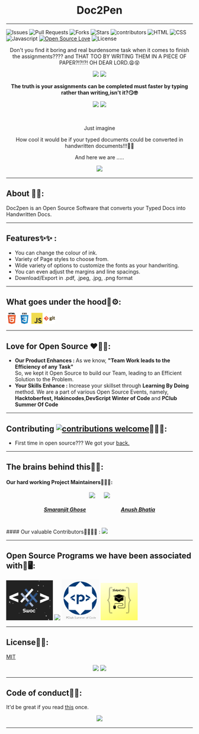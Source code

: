 <h1 align= "center"><b>Doc2Pen</b></h1>

-----

![Issues](https://img.shields.io/github/issues/smaranjitghose/doc2pen)
![Pull Requests](https://img.shields.io/github/issues-pr/smaranjitghose/doc2pen?)
![Forks](https://img.shields.io/github/forks/smaranjitghose/doc2pen)
![Stars](https://img.shields.io/github/stars/smaranjitghose/doc2pen)
![contributors](https://img.shields.io/github/contributors/smaranjitghose/doc2pen?style=flat)
![HTML](https://img.shields.io/badge/Tech%20stack-HTML-orange)
![CSS](https://img.shields.io/badge/Tech%20stack-CSS-blue)
![Javascript](https://img.shields.io/badge/Tech%20stack-Javascript-yellow)
[![Open Source Love](https://badges.frapsoft.com/os/v1/open-source.png?v=103)](https://github.com/ellerbrock/open-source-badges/)
![License](https://img.shields.io/github/license/smaranjitghose/doc2pen)


<p align="center">Don't you find it boring and real burdensome task when it comes to finish the assignments???? and THAT TOO BY WRITING THEM IN A PIECE OF PAPER?!?!?! OH DEAR LORD.😩😵</p>
<p align="center"><img width=32% src="https://media.giphy.com/media/11BQtvA7R4qBk4/source.gif">
<img width=20% src="https://media.giphy.com/media/2UIcmK4pn7rYNLRboG/giphy.gif"></p>


<p align="center"><b>The truth is your assignments can be completed must faster by typing rather than writing,isn't it?😏🤓</b></p>
<p align="center"><img width=30% src="https://media.giphy.com/media/N57KpqDb0tlWE/giphy.gif">
<img width=22% src="https://media.giphy.com/media/11BbGyhVmk4iLS/giphy.gif">
</p>
<br>

<p align="center">Just imagine</p>
<p align="center">How cool it would be if your typed documents could be converted in handwritten documents!!!🤯😱</p>
<p align="center"> And here we are .....</p>
<p align="center"><img width=30% src="https://media.giphy.com/media/UT5KSLhKwItfq6Yv6q/giphy.gif"></p>

-----

## About 🤔💭:
Doc2pen is an Open Source Software that converts your Typed Docs into Handwritten Docs.

----

<h2> Features✨✨ :</h2>
<ul>
<li>You can change the colour of ink.</li>
<li>Variety of Page styles to choose from.</li>
<li>Wide variety of options to customize the fonts as your handwriting.</li>
<li>You can even adjust the margins and line spacings.</li>
<li>Download/Export in .pdf, .jpeg, .jpg, .png format</li>
</ul>

-----

<h2> What goes under the hood🧱⚙:</h2>
<code><img height="30" src="https://raw.githubusercontent.com/github/explore/80688e429a7d4ef2fca1e82350fe8e3517d3494d/topics/html/html.png"></code>
<code><img height="30" src="https://raw.githubusercontent.com/github/explore/80688e429a7d4ef2fca1e82350fe8e3517d3494d/topics/css/css.png"></code>
<code><img height="30" src="https://raw.githubusercontent.com/github/explore/80688e429a7d4ef2fca1e82350fe8e3517d3494d/topics/javascript/javascript.png"></code>
<code><img height="30" src="https://raw.githubusercontent.com/github/explore/80688e429a7d4ef2fca1e82350fe8e3517d3494d/topics/git/git.png"></code>

----

<h2> Love for Open Source ❤🙌🏽:</h2>
<ul>
<li><b>Our Product Enhances : </b>As we know, <b>"Team Work leads to the Efficiency of any Task"</b> <br/>So, we kept it Open Source to build our Team, leading to an Efficient Solution to the Problem.</li>
<li><b>Your Skills Enhance : </b> Increase your skillset through <b>Learning By Doing</b> method. We are a part of various Open Source Events, namely, <b>Hacktoberfest, Hakincodes</b>,<b>DevScript Winter of Code </b>and <b>PClub Summer Of Code</b></li>
</ul>


-----

## Contributing [![contributions welcome](https://img.shields.io/badge/contributions-welcome-brightgreen.svg?style=flat)](https://github.com/dwyl/esta/issues)🤝🏽🍀:
<ul>
<li>First time in open source??? We got your <a href="https://github.com/smriti1313/doc2pen/blob/master/.github/contribution.md">back.</li></a>
</ul>


------

## The brains behind this🧠👀:

#### Our hard working Project Maintainers👨‍🏫👨‍:

<p align="center">
<img width=20% src="https://avatars2.githubusercontent.com/u/46641503?v=4">&ensp;&ensp;&ensp;
<img width=20% src="https://avatars2.githubusercontent.com/u/40017559?v=4">
</p>

<a href="https://github.com/smaranjitghose">
<h5 align="center"><b>Smaranjit Ghose</b></a>&ensp;&ensp;&ensp;&ensp;&ensp;&ensp;&ensp;&ensp;&ensp;&ensp;&ensp;&ensp;&ensp;
<a href="https://github.com/anushbhatia"><b>Anush Bhatia</b></h5></a>
<br>
#### Our valuable Contributors👩‍💻👨‍💻 :
<a href="https://github.com/smaranjitghose/doc2pen/graphs/contributors">
  <img src="https://contributors-img.web.app/image?repo=smaranjitghose/doc2pen" />
</a>

-----

## Open Source Programs we have been associated with🔗🖥: 

<p align="center">


<a href="https://swoc.tech/"><img src="./assets/Readme_assets/swoc.PNG" width= "25%"/></a>
<a href="https://devscript.tech/woc/"><img src="./assets/Readme_assets/dwoc.png" width="20%"></a>
<a href="https://www.pclubsummerofcode.in/"><img src="./assets/Readme_assets/psoc.PNG" width="20%"></a>
<a href="https://hakincodes.tech/"><img src="./assets/Readme_assets/hakin_codes.png" width="20%"></a>

</p>

-----

## License📜📜:
[MIT](https://github.com/smriti1313/doc2pen/blob/master/LICENSE)
<p align="center"><img width=30% src="https://media.giphy.com/media/fH3LbssRHBIxSu6vf7/giphy.gif">
<img width=24% src="https://media.giphy.com/media/ejm8tkFonl8o8/giphy.gif"></p>


-----

## Code of conduct📝📝:

It'd be great if you read [this](https://github.com/smaranjitghose/doc2pen/blob/master/CODE_OF_CONDUCT.md) once.

<p align="center"><img width=30% src="https://media.giphy.com/media/WoWm8YzFQJg5i/giphy.gif"></p>

-----

